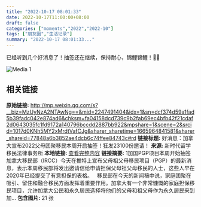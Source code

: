 ```yaml
---
title: "2022-10-17 08:01:33"
date: 2022-10-17T11:00:00+08:00
draft: false
categories: ["moments","2022","2022-10"]
tags: ["朋友圈","生活记录"]
summary: "2022-10-17 08:01:33..."
---
```


已经听到几个好消息了！抽签还在继续，保持耐心，锦鲤锦鲤！💐💐

![Media 1](/Moments/photos/2022-10-17/202210170801330.jpg)

## 相关链接

**原始链接:** http://mp.weixin.qq.com/s?__biz=MzUyNzA2NTAwNg==&mid=2247491404&idx=1&sn=dcf374d59a1fad5b39fadc042e874ad6&chksm=fa04158dcd739c9b2fab69ec4bfb42f21cdaf2d0643035fc1fd9172a140796bccdd2887bb922&mpshare=1&scene=2&srcid=1017d0KNh5MY2xMrdtVafCJg&sharer_sharetime=1665964841581&sharer_shareid=77848a6b3852ae4dcb6c74ffee84743c#rd
**链接标题:** 好消息：加拿大宣布2022父母团聚移民本周开启抽签！狂发23100份邀请！
**来源:** 新时代留学移民法律事务所
**本地链接:** [查看完整内容](/link_content/2022/10/2022-10-17-1/link_content/)
**链接摘要:** 1加国PGP项目本周开始抽签加拿大移民部（IRCC）今天在推特上宣布父母祖父母移民项目（PGP）的最新消息，表示本周移民部将发出邀请信给申请担保父母祖父母移民的人士，这些人早在2020年已经提交了有意担保的表格。   移民部在今天的新闻稿中说，家庭团聚在吸引、留住和融合移民方面发挥着重要作用。加拿大有一个非常慷慨的家庭担保移民项目，允许加拿大公民和永久居民选择将他们的父母和祖父母作为永久居民来到加...
**包含图片:** 21 张

